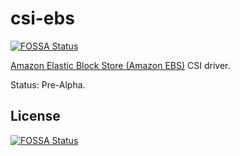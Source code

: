# csi-ebs
[![FOSSA Status](https://app.fossa.io/api/projects/git%2Bgithub.com%2Fd-nishi%2Faws-ebs-csi-driver.svg?type=shield)](https://app.fossa.io/projects/git%2Bgithub.com%2Fd-nishi%2Faws-ebs-csi-driver?ref=badge_shield)

[Amazon Elastic Block Store (Amazon EBS)](https://aws.amazon.com/ebs/) CSI driver.

Status: Pre-Alpha.


## License
[![FOSSA Status](https://app.fossa.io/api/projects/git%2Bgithub.com%2Fd-nishi%2Faws-ebs-csi-driver.svg?type=large)](https://app.fossa.io/projects/git%2Bgithub.com%2Fd-nishi%2Faws-ebs-csi-driver?ref=badge_large)